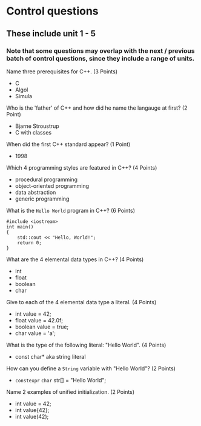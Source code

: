 # Control questions

## These include unit 1 - 5

### Note that some questions may overlap with the next / previous batch of control questions, since they include a range of units.

Name three prerequisites for C++. (3 Points)

- C
- Algol
- Simula

Who is the 'father' of C++ and how did he name the langauge at first? (2 Point)

- Bjarne Stroustrup
- C with classes

When did the first C++ standard appear? (1 Point)

- 1998

Which 4 programming styles are featured in C++? (4 Points)

- procedural programming
- object-oriented programming
- data abstraction
- generic programming

What is the `Hello World` program in C++? (6 Points)

```
#include <iostream>
int main()
{
    std::cout << "Hello, World!";
    return 0;
}
```

What are the 4 elemental data types in C++? (4 Points)

- int
- float
- boolean
- char

Give to each of the 4 elemental data type a literal. (4 Points)

- int value = 42;
- float value = 42.0f;
- boolean value = true;
- char value = 'a';

What is the type of the following literal: "Hello World". (4 Points)

- const char* aka string literal

How can you define a `String` variable with "Hello World"? (2 Points)

- `constexpr` `char` str[] = "Hello World";

Name 2 examples of unified initialization. (2 Points)

- int value = 42;
- int value{42};
- int value(42);
